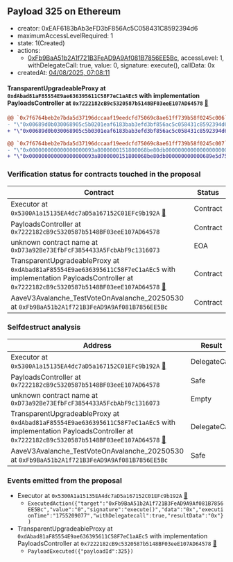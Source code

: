 ## Payload 325 on Ethereum

- creator: 0xEAF6183bAb3eFD3bF856Ac5C058431C8592394d6
- maximumAccessLevelRequired: 1
- state: 1(Created)
- actions:
  - [0xFb9BaA51b2A1f721B3FeAD9A9Af081B7856EE5Bc](https://etherscan.io/tx/0xFb9BaA51b2A1f721B3FeAD9A9Af081B7856EE5Bc), accessLevel: 1, withDelegateCall: true, value: 0, signature: execute(), callData: 0x
- createdAt: [04/08/2025, 07:08:11](https://etherscan.io/tx/0x71132a9b9ac9e90388f1fe5d5324e54e5fa425e4452ed2ce574008ac084047e5)

#### TransparentUpgradeableProxy at `0xdAbad81aF85554E9ae636395611C58F7eC1aAEc5` with implementation PayloadsController at `0x7222182cB9c5320587b5148BF03eeE107AD64578` [:ghost:](https://github.com/bgd-labs/aave-address-book  "GovernanceV3Ethereum.PAYLOADS_CONTROLLER")

```diff
@@ `0x7f6764beb2e7bda5d37196dccaaf19eedcfd75069c8ae61ff739b58f0245c006` raw  @@
- "\"0x00689d0b030068905c5b0201eaf6183bab3efd3bf856ac5c058431c8592394d6\""
+ "\"0x00689d0b030068905c5b0301eaf6183bab3efd3bf856ac5c058431c8592394d6\""

@@ `0x7f6764beb2e7bda5d37196dccaaf19eedcfd75069c8ae61ff739b58f0245c007` raw  @@
- "\"0x000000000000000000093a8000000151800068be80db00000000000000000000\""
+ "\"0x000000000000000000093a8000000151800068be80db000000000000689e5d75\""

```
### Verification status for contracts touched in the proposal

| Contract | Status |
|---------|------------|
| Executor at `0x5300A1a15135EA4dc7aD5a167152C01EFc9b192A` [:ghost:](https://github.com/bgd-labs/aave-address-book  "AaveV2Ethereum.POOL_ADMIN") | Contract |
| PayloadsController at `0x7222182cB9c5320587b5148BF03eeE107AD64578` | Contract |
| unknown contract name at `0xD73a92Be73EfbFcF3854433A5FcbAbF9c1316073` | EOA |
| TransparentUpgradeableProxy at `0xdAbad81aF85554E9ae636395611C58F7eC1aAEc5` with implementation PayloadsController at `0x7222182cB9c5320587b5148BF03eeE107AD64578` [:ghost:](https://github.com/bgd-labs/aave-address-book  "GovernanceV3Ethereum.PAYLOADS_CONTROLLER") | Contract |
| AaveV3Avalanche_TestVoteOnAvalanche_20250530 at `0xFb9BaA51b2A1f721B3FeAD9A9Af081B7856EE5Bc` | Contract |

### Selfdestruct analysis

| Address | Result |
|---------|------------|
| Executor at `0x5300A1a15135EA4dc7aD5a167152C01EFc9b192A` [:ghost:](https://github.com/bgd-labs/aave-address-book  "AaveV2Ethereum.POOL_ADMIN") | DelegateCall |
| PayloadsController at `0x7222182cB9c5320587b5148BF03eeE107AD64578` | Safe |
| unknown contract name at `0xD73a92Be73EfbFcF3854433A5FcbAbF9c1316073` | Empty |
| TransparentUpgradeableProxy at `0xdAbad81aF85554E9ae636395611C58F7eC1aAEc5` with implementation PayloadsController at `0x7222182cB9c5320587b5148BF03eeE107AD64578` [:ghost:](https://github.com/bgd-labs/aave-address-book  "GovernanceV3Ethereum.PAYLOADS_CONTROLLER") | DelegateCall |
| AaveV3Avalanche_TestVoteOnAvalanche_20250530 at `0xFb9BaA51b2A1f721B3FeAD9A9Af081B7856EE5Bc` | Safe |

### Events emitted from the proposal

- Executor at `0x5300A1a15135EA4dc7aD5a167152C01EFc9b192A` [:ghost:](https://github.com/bgd-labs/aave-address-book  "AaveV2Ethereum.POOL_ADMIN")
  - `ExecutedAction({"target":"0xFb9BaA51b2A1f721B3FeAD9A9Af081B7856EE5Bc","value":"0","signature":"execute()","data":"0x","executionTime":"1755209077","withDelegatecall":true,"resultData":"0x"})`
- TransparentUpgradeableProxy at `0xdAbad81aF85554E9ae636395611C58F7eC1aAEc5` with implementation PayloadsController at `0x7222182cB9c5320587b5148BF03eeE107AD64578` [:ghost:](https://github.com/bgd-labs/aave-address-book  "GovernanceV3Ethereum.PAYLOADS_CONTROLLER")
  - `PayloadExecuted({"payloadId":325})`
